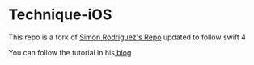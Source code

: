 # Technique-iOS

This repo is a fork of [Simon Rodriguez's Repo](https://github.com/kosua20/Technique-iOS)  updated to follow swift 4


You can follow the tutorial in his[ blog](http://blog.simonrodriguez.fr/articles/26-08-2015_a_few_scntechnique_examples.html)
